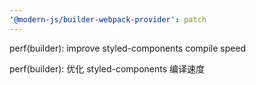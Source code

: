 ```yaml
---
'@modern-js/builder-webpack-provider': patch
---
```


perf(builder): improve styled-components compile speed

perf(builder): 优化 styled-components 编译速度
